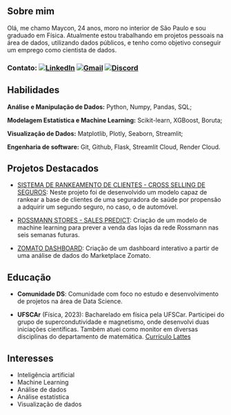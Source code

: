 ## Sobre mim

Olá, me chamo Maycon, 24 anos, moro no interior de São Paulo e sou graduado em Física. Atualmente estou trabalhando em projetos pessoais na área de dados, utilizando dados públicos, e tenho como objetivo conseguir um emprego como cientista de dados.

### Contato: [![LinkedIn](https://img.shields.io/badge/-LinkedIn-0077B5?style=flat-square&logo=linkedin&logoColor=white)](https://www.linkedin.com/in/mayconrocha14/) [![Gmail](https://img.shields.io/badge/-Gmail-D14836?style=flat-square&logo=gmail&logoColor=white)](mailto:mayconrochads@gmail.com) [![Discord](https://img.shields.io/badge/-Discord-5865F2?style=flat-square&logo=discord&logoColor=white)](https://discord.com/users/Marimbondo#7836)

## Habilidades

**Análise e Manipulação de Dados:** Python, Numpy, Pandas, SQL;

**Modelagem Estatística e Machine Learning:** Scikit-learn, XGBoost, Boruta;

**Visualização de Dados:** Matplotlib, Plotly, Seaborn, Streamlit;

**Engenharia de software:** Git, Github, Flask, Streamlit Cloud, Render Cloud.

## Projetos Destacados

- [SISTEMA DE RANKEAMENTO DE CLIENTES - CROSS SELLING DE SEGUROS](https://github.com/MayconRochaaa/health_insurance): Neste projeto foi de desenvolvido um modelo capaz de rankear a base de clientes de uma seguradora de saúde por propensão a adquirir um segundo seguro, no caso, o de automóvel.

- [ROSSMANN STORES - SALES PREDICT](https://github.com/MayconRochaaa/rossmann_project): Criação de um modelo de machine learning para prever a venda das lojas da rede Rossmann nas seis semanas futuras. 

- [ZOMATO DASHBOARD](https://github.com/MayconRochaaa/zomato_restaurants): Criação de um dashboard interativo a partir de uma análise de dados do Marketplace Zomato. 


## Educação

- **Comunidade DS**: Comunidade com foco no estudo e desenvolvimento de projetos na área de Data Science.

- **UFSCAr** (Física, 2023): Bacharelado em física pela UFSCar. Participei do grupo de supercondutividade e magnetismo, onde desenvolvi duas iniciações científicas. Também atuei como monitor em diversas disciplinas do departamento de matemática. [Currículo Lattes](http://lattes.cnpq.br/3590206519788920)

## Interesses

- Inteligência artificial
- Machine Learning
- Análise de dados
- Análise estatística
- Visualização de dados

<!--
**MayconRochaaa/MayconRochaaa** is a ✨ _special_ ✨ repository because its `README.md` (this file) appears on your GitHub profile.

Here are some ideas to get you started:

- 🔭 I’m currently working on ...
- 🌱 I’m currently learning ...
- 👯 I’m looking to collaborate on ...
- 🤔 I’m looking for help with ...
- 💬 Ask me about ...
- 📫 How to reach me: ...
- 😄 Pronouns: ...
- ⚡ Fun fact: ...
-->
